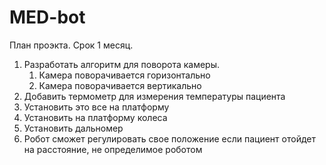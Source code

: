 # MED-bot
План проэкта.
Срок 1 месяц.
1. Разработать алгоритм для поворота камеры.
    1. Камера поворачивается горизонтально
    2. Камера поворачивается вертикально
2. Добавить термометр для измерения температуры пациента
3. Установить это все на платформу
4. Установить на платформу колеса
5. Установить дальномер
6. Робот сможет регулировать свое положение если пациент отойдет на расстояние, не определимое роботом


